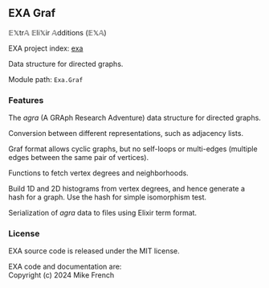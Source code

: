 ## EXA Graf

𝔼𝕏tr𝔸 𝔼li𝕏ir 𝔸dditions (𝔼𝕏𝔸)

EXA project index: [exa](https://github.com/red-jade/exa)

Data structure for directed graphs.

Module path: `Exa.Graf`

### Features

The _agra_ (A GRAph Research Adventure) 
data structure for directed graphs.

Conversion between different representations,
such as adjacency lists.

Graf format allows cyclic graphs, but no self-loops or multi-edges 
(multiple edges between the same pair of vertices).

Functions to fetch vertex degrees and neighborhoods.

Build 1D and 2D histograms from vertex degrees,
and hence generate a hash for a graph.
Use the hash for simple isomorphism test.

Serialization of _agra_ data to files 
using Elixir term format.

### License

EXA source code is released under the MIT license.

EXA code and documentation are:<br>
Copyright (c) 2024 Mike French
